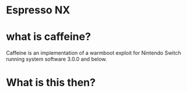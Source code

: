 # Espresso NX

# what is caffeine?

Caffeine is an implementation of a warmboot exploit for Nintendo Switch running system software 3.0.0 and below.

# What is this then?


